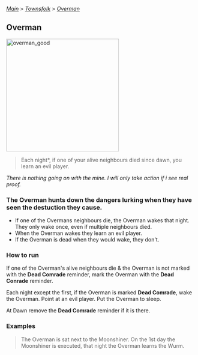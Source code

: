 [*Main*](https://github.com/PowerofMoll/Mining-Timing---A-fancreation-to-Blood-on-the-Clocktower/blob/main) > [_Townsfolk_](https://github.com/PowerofMoll/Mining-Timing---A-fancreation-to-Blood-on-the-Clocktower/blob/main/Townsfolk/README.md) > [_Overman_](https://github.com/PowerofMoll/Mining-Timing---A-fancreation-to-Blood-on-the-Clocktower/blob/main/Townsfolk/Overman/README.md)

## Overman
<img src="https://github.com/user-attachments/assets/4c264bea-e1f3-4273-8e87-9d62f9cf0355" alt="overman_good" width="300" height="300">

> Each night*, if one of your alive neighbours died since dawn, you learn an evil player.

*There is nothing going on with the mine. I will only take action if i see real proof.*

### The Overman hunts down the dangers lurking when they have seen the destuction they cause.
- If one of the Overmans neighbours die, the Overman wakes that night. They only wake once, even if multiple neighbours died.
- When the Overman wakes they learn an evil player.
- If the Overman is dead when they would wake, they don't.

### How to run
If one of the Overman's alive neighbours die & the Overman is not marked with the **Dead Comrade** reminder, mark the Overman with the **Dead Conrade** reminder.

Each night except the first, if the Overman is marked **Dead Comrade**, wake the Overman. Point at an evil player. Put the Overman to sleep.

At Dawn remove the **Dead Comrade** reminder if it is there.

### Examples
> The Overman is sat next to the Moonshiner. On the 1st day the Moonshiner is executed, that night the Overman learns the Wurm.
